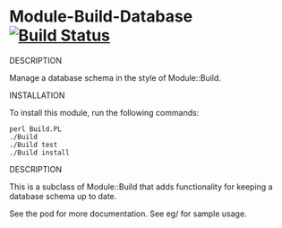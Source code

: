 Module-Build-Database  [![Build Status](https://secure.travis-ci.org/bduggan/Module-Build-Database.png)](http://travis-ci.org/bduggan/Module-Build-Database)
=====================

DESCRIPTION

Manage a database schema in the style of Module::Build.

INSTALLATION

To install this module, run the following commands:

    perl Build.PL
    ./Build
    ./Build test
    ./Build install

DESCRIPTION

This is a subclass of Module::Build that adds functionality
for keeping a database schema up to date.

See the pod for more documentation.
See eg/ for sample usage.

